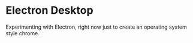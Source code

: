 # Electron Desktop

Experimenting with Electron, right now just to create an operating system style chrome.
